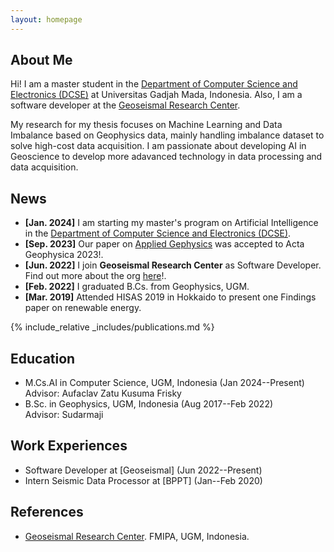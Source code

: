 ```yaml
---
layout: homepage
---
```


## About Me

Hi! I am a master student in the [Department of Computer Science and Electronics (DCSE)](https://dcse.fmipa.ugm.ac.id/) at Universitas Gadjah Mada, Indonesia. Also, I am a software developer at the [Geoseismal Research Center](https://www.linkedin.com/company/geoseismal/posts/?feedView=all).

My research for my thesis focuses on Machine Learning and Data Imbalance based on Geophysics data, mainly handling imbalance dataset to solve high-cost data acquisition. I am passionate about developing AI in Geoscience to develop more adavanced technology in data processing and data acquisition.

## News
- **[Jan. 2024]** I am starting my master's program on Artificial Intelligence in the [Department of Computer Science and Electronics (DCSE)](https://dcse.fmipa.ugm.ac.id/).
- **[Sep. 2023]** Our paper on [Applied Gephysics](https://link.springer.com/article/10.1007/s11600-023-01154-w) was accepted to Acta Geophysica 2023!.
- **[Jun. 2022]** I join **Geoseismal Research Center** as Software Developer. Find out more about the org [here](https://www.linkedin.com/company/geoseismal/posts/?feedView=all)!.
- **[Feb. 2022]** I graduated B.Cs. from Geophysics, UGM.
- **[Mar. 2019]** Attended HISAS 2019 in Hokkaido to present one Findings paper on renewable energy.

{% include_relative _includes/publications.md %}

## Education

- M.Cs.AI in Computer Science, UGM, Indonesia (Jan 2024--Present)
  <br>
  Advisor: Aufaclav Zatu Kusuma Frisky
- B.Sc. in Geophysics, UGM, Indonesia (Aug 2017--Feb 2022)
  <br>
  Advisor: Sudarmaji

## Work Experiences
- Software Developer at [Geoseismal] (Jun 2022--Present)
- Intern Seismic Data Processor at [BPPT] (Jan--Feb 2020)

<!-- {% include_relative _includes/teaching.md %} -->

<!-- {% include_relative _includes/services.md %} -->

## References

- [Geoseismal Research Center](https://github.com/GeoSeismal). FMIPA, UGM, Indonesia.
